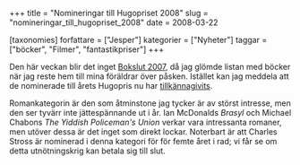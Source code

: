 +++
title = "Nomineringar till Hugopriset 2008"
slug = "nomineringar_till_hugopriset_2008"
date = 2008-03-22

[taxonomies]
forfattare = ["Jesper"]
kategorier = ["Nyheter"]
taggar = ["böcker", "Filmer", "fantastikpriser"]
+++

Den här veckan blir det inget <a href="__FIXME__/tag/bokslut2007/">Bokslut 2007</a>, då jag glömde listan med böcker när jag reste hem till mina föräldrar över påsken. Istället kan jag meddela att de nominerade till årets Hugopris nu har <a href="http://www.denvention.org/hugos/08hugonomlist.php">tillkännagivits</a>.

Romankategorin är den som åtminstone jag tycker är av störst intresse, men den ser tyvärr inte jättespännande ut i år. Ian McDonalds <em>Brasyl</em> och Michael Chabons <em>The Yiddish Policeman's Union</em> verkar vara intressanta romaner, men utöver dessa är det inget som direkt lockar. Noterbart är att Charles Stross är nominerad i denna kategori för för femte året i rad; vi får se om detta utnötningskrig kan betala sig till slut.
